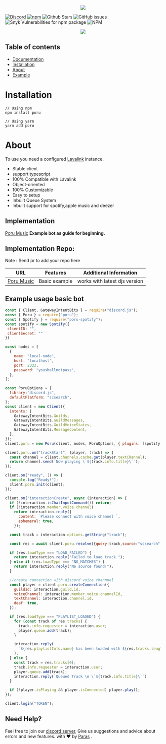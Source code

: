<p align="center">
  <img src="https://cdn.discordapp.com/attachments/732987654165233744/987656504373026816/20220618_000923_0000.png" />
</p>
<p align="center">

[![Discord](https://img.shields.io/discord/567705326774779944?style=flat-square)](https://discord.gg/Zmmc47Nrh8)
[![npm](https://img.shields.io/npm/v/poru?style=flat-square)](https://www.npmjs.com/package/poru)
![Github Stars](https://img.shields.io/github/stars/parasop/poru?style=flat-square)
![GitHub issues](https://img.shields.io/github/issues-raw/parasop/poru?style=flat-square)
![Snyk Vulnerabilities for npm package](https://img.shields.io/snyk/vulnerabilities/npm/poru?style=flat-square)
![NPM](https://img.shields.io/npm/l/poru?style=flat-square)

</p>

<p align="center">
  <a href="https://nodei.co/npm/poru/"><img src="https://nodei.co/npm/poru.png?downloads=true&downloadRank=true&stars=true"></a>
</p>

## Table of contents

- [Documentation](https://poru.parasdocs.tech)
- [Installation](#installation)
- [About](#about)
- [Example](https://github.com/parasop/poru-example)

# Installation

```
// Using npm
npm install poru

// Using yarn
yarn add poru
```

# About

To use you need a configured [Lavalink](https://github.com/freyacodes/Lavalink) instance.

- Stable client
- support typescript
- 100% Compatible with Lavalink
- Object-oriented
- 100% Customizable
- Easy to setup
- Inbuilt Queue System
- Inbuilt support for spotify,apple music and deezer
## Implementation

[Poru Music](https://github.com/parasop/poru-example) **Example bot as guide for beginning.**


## Implementation Repo:
Note : Send pr to add your repo here

URL | Features  | Additional Information
-------|----------|-----------------
[Poru Music](https://github.com/parasop/poru-example) | Basic example | works with latest djs version










## Example usage basic bot

```javascript
const { Client, GatewayIntentBits } = require("discord.js");
const { Poru } = require("poru");
const { Spotify } = require("poru-spotify");
const spotify = new Spotify({
 clientID: "",
 clientSecret: ""
})

const nodes = [
  { 
    name: "local-node",
    host: "localhost",
    port: 2333,
    password: "youshallnotpass",
  },
];

const PoruOptions = {
  library:"discord.js",
  defaultPlatform: "scsearch",
};
const client = new Client({
  intents: [
    GatewayIntentBits.Guilds,
    GatewayIntentBits.GuildMessages,
    GatewayIntentBits.GuildVoiceStates,
    GatewayIntentBits.MessageContent,
  ],
});
client.poru = new Poru(client, nodes, PoruOptions, { plugins: [spotify] });

client.poru.on("trackStart", (player, track) => {
  const channel = client.channels.cache.get(player.textChannel);
  return channel.send(`Now playing \`${track.info.title}\``);
});

client.on("ready", () => {
  console.log("Ready!");
  client.poru.init(client);
});

client.on("interactionCreate", async (interaction) => {
  if (!interaction.isChatInputCommand()) return;
  if (!interaction.member.voice.channel)
    return interaction.reply({
      content: `Please connect with voice channel `,
      ephemeral: true,
    });

  const track = interaction.options.getString("track");

  const res = await client.poru.resolve({query:track,source:"scsearch",requester:interaction.member});

  if (res.loadType === "LOAD_FAILED") {
    return interaction.reply("Failed to load track.");
  } else if (res.loadType === "NO_MATCHES") {
    return interaction.reply("No source found!");
  }

  //create connection with discord voice channnel
  const player = client.poru.createConnection({
    guildId: interaction.guild.id,
    voiceChannel: interaction.member.voice.channelId,
    textChannel: interaction.channel.id,
    deaf: true,
  });

  if (res.loadType === "PLAYLIST_LOADED") {
    for (const track of res.tracks) {
      track.info.requester = interaction.user;
      player.queue.add(track);
    }

    interaction.reply(
      `${res.playlistInfo.name} has been loaded with ${res.tracks.length}`
    );
  } else {
    const track = res.tracks[0];
    track.info.requester = interaction.user;
    player.queue.add(track);
    interaction.reply(`Queued Track \n \`${track.info.title}\``)
  }

  if (!player.isPlaying && player.isConnected) player.play();
});

client.login("TOKEN");
```

## Need Help?

Feel free to join our [discord server](https://discord.gg/Zmmc47Nrh8), Give us suggestions and advice about errors and new features.
with ❤️ by [Paras](https://github.com/parasop) .
